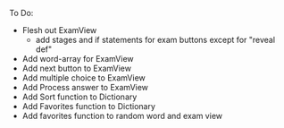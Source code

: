 
To Do:
- Flesh out ExamView
    - add stages and if statements for exam buttons except for "reveal def"
- Add word-array for ExamView
- Add next button to ExamView
- Add multiple choice to ExamView
- Add Process answer to ExamView
- Add Sort function to Dictionary
- Add Favorites function to Dictionary
- Add favorites function to random word and exam view

